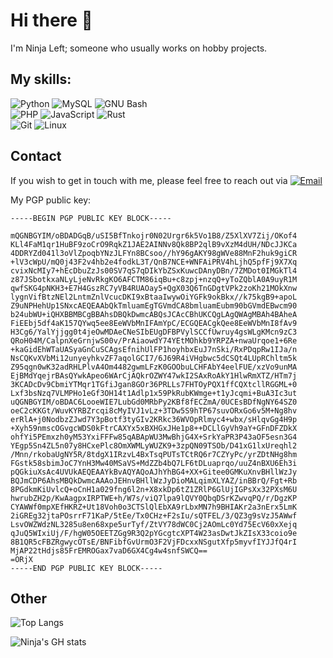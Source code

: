 <!-- <div align=center>
    <img src="./imgs/NjL.png" alt="Under Construction">
</div> -->

# Hi there :wave:
I'm Ninja Left; someone who usually works on hobby projects.

## My skills:
![Python](https://img.shields.io/badge/-Python-FFCF46?style=flat-square&logo=Python&logoColor=3776AB)
![MySQL](https://img.shields.io/badge/-MySQL-f0f0f0?style=flat-square&logo=mysql)
![GNU Bash](https://img.shields.io/badge/-Bash-232F3E?style=flat-square&logo=GNUBash)
<br>
![PHP](https://img.shields.io/badge/-PHP-232F3E?style=flat-square&logo=PHP)
![JavaScript](https://img.shields.io/badge/-JavaScript-232F3E?style=flat-square&logo=javascript)
![Rust](https://img.shields.io/badge/-Rust-070707?style=flat-square&logo=Rust&logoColor=070707&color=f0f0f0)
<br>
![Git](https://img.shields.io/badge/-Git-232F3E?style=flat-square&logo=git)
![Linux](https://img.shields.io/badge/-Linux-232F3E?style=flat-square&logo=Linux&logoColor=white)

## Contact
If you wish to get in touch with me, please feel free to reach out via 
[![Email](https://img.shields.io/badge/Email-ninja.notleft@proton.me-black?style=flat-square&logo=Protonmail&labelColor=white)](mailto:ninja.notleft@proton.me)

My PGP public key:
```pgp
-----BEGIN PGP PUBLIC KEY BLOCK-----

mQGNBGYIM/oBDADGqB/uSI5BfTnkojr0N02Urgr6k5Vo1B8/Z5XlXV7Zij/OKof4
KLl4FaM1qr1HuBF9zoCrO9RqkZ1JAE2AINNv8Qk8BP2qlB9vXzM4dUH/NDcJJKCa
4DDRYZd041l3oVlZpoqbYNzJLFYn8BCsoo//hY96gAKY98gWVe88MnF2huk9giCR
+lV3cWpU/mQ0j43F2v4hb2e4fodkL3T/QnB7NCE+WNFAiPRV4hLjhQ5pfFj9X7Xq
cvixNcMIy7+hEcDbuZzJs00SV7qS7qDIkYbZSxKuwcDAnyDBn/7ZMDot0IMGkTl4
z87JSbotkxaNLyLjeNvRkgKO6AFCTM86iqBu+c8zpj+nzqQ+yToZQblA0A9uyR1M
qwfSKG4pNKH3+E7H4GszRC7yVB4RUAOay5+QgX03Q6TnGDgtVPk2zoKh21MOkXnw
lygnVifBtzNEl2LntmZnlVcucDKI9xBtaaIwywOiYGFk9okBkx//k75kgB9+apoL
Z9uNPHehUp1SNxcAEQEAAbQkTmluamEgTGVmdCA8bmluamEubm90bGVmdEBwcm90
b24ubWU+iQHXBBMBCgBBAhsDBQkDwmcABQsJCAcCBhUKCQgLAgQWAgMBAh4BAheA
FiEEbj5df4aK157QYwq5ee8EeWVbMnIFAmYpC/ECGQEACgkQee8EeWVbMnI8fAv9
H3Cg6/YalYjjgg0t4jeOwMDAeCNeSIbEUgDFBPVylSCCfUwruy4gsWLgKMcn9zC3
QRoH04M/CalpnXeGrnjwS00v/PrAiaowdY74YEtMOhkb9YRPZA+nwaUrqoe1+6Re
+kaGidEhWTaUASyaGnCuSCAgsEfnihUlFP1hoyhbxEuJ7nSki/RxPDqpRw1IJa/n
NsCQKvXVbMi12unyeyhkvZF7aqolGCI7/6J69R4iVHgbwc5dCSQt4LUpRChltm5k
Z95qgn0wK32adRHLPlvA4Om4482gwmLFzK0GOObuLCHFAbY4eelFUE/xzVo9unMA
EjBMdYqejrBAsQYwkApeo6WArCjAQkrOZWY47wkI2SAxRoAkY1HlwRmXTZ/HTm7j
3KCADcDv9CbmiYTMqr1TGfiJgan8GOr36PRLLs7FHTOyPQX1ffCQXtcllRGGML+0
Lxf3bsNzq7VLMPHo1eGf3OH14t1Adlp1x59PkRubKWmge+t1yJcqmi+BuA3Ic3ut
uQGNBGYIM/oBDAC6LooeWIE7LubGd0MRbPy2KBf8fECZmA/0UCEsBDfNgNY64SZ0
oeC2cKKGt/WuvKYRBZrcqi8cMyIVJ1vLz+3TDw5S9hTP67suvORxGo6v5M+Ng8hv
erRlA+j0NodbzZJwd7Y3pBotf3tyGIv2KRkc36WVOpRlmyc4+wbx/sHlqvGg4H9p
+Xyh59nmscOGvgcWDS0kFtrCAXYx5xBXHGxJHe1p8++DCLlGyVh9aY+GFnDFZDkX
ohfYi5PEmxzh0yM53YxiFFFw85qABApWU3MwBhjG4X+SrkYaPR3P43aOF5esn3G4
YEgp5Sn4ZL5n07y8HCxePlc8OmXWMLyWUZK9+3zpQN09TSOb/D41xG1lxUreqhl2
/Mnn/rkobaUgNY5R/8tdgX1IRzvL4BxTsqPUTsTCtRQ6r7CZYyPc/yrZDtNHg8hm
FGstk58sbimJoC7YnH3Mw40MSaVS+MdZZb4bQ7LF6tDLuaprqo/uuZ4nBXU6Eh3i
pQGkiuXsAc4UVUkAEQEAAYkBvAQYAQoAJhYhBG4+XX+Gitee0GMKuXnvBHllWzJy
BQJmCDP6AhsMBQkDwmcAAAoJEHnvBHllWzJyDioMALqimXLYAZ/inBBrQ/Fgt+Rb
8PGdkmKiUvlcQ+oCnH1a029fng6l2n+X8xkDp6tZ1ZRlP6GlUjIGPsXx32PXsM6U
hwrubZH2p/KwAagpxIRPTWE+h/W7s/viQ7lpa9lQVY0QbqDSrKZwvqPQ/r/DgzKP
CYAWWf0mpXEfHKRZ+Ut18Voh0o3CTSlQlEbXA9rLbxMN7h9BHIAKr2a3nErx5LmK
2iGREg32jtaPOsrrF71KaP/5tEe/Tx0CHz+F2sIu/sQTFEL/3/QZ3g9sVzJ5AWwf
LsvOWZWdzNL3285u8en68xpe5urTyf/ZtVY78dWC0Cj2AOmLc0Yd75EcV60xXejq
qJuQ5WIxiUj/F/hgW05OEETZGg9R3Q2pYGcgtcXPT4W23asDwtJkZIsX33coio9e
8B1QR5cFBZRgwycOTsE/BNFibfGvUrmO3F2VjFDcxxNSgutXfp5myvfIYJJfQ4rI
MjAP22tHdjs85FrEMROGax7vaD6GX4Cg4w4snfSWCQ==
=ORjX
-----END PGP PUBLIC KEY BLOCK-----
```

## Other
![Top Langs](https://github-readme-stats.vercel.app/api/top-langs/?username=ninja-left&layout=donut&theme=dracula)

![Ninja's GH stats](https://github-readme-stats.vercel.app/api?username=ninja-left&show_icons=true&theme=dracula)
